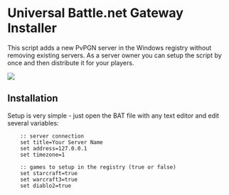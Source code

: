 Universal Battle.net Gateway Installer
============================

This script adds a new PvPGN server in the Windows registry without removing existing servers.
As a server owner you can setup the script by once and then distribute it for your players.

![](http://habrastorage.org/storage2/e17/808/bf1/e17808bf1f80288d44e2928f326bcc41.png)


## Installation

Setup is very simple - just open the BAT file with any text editor and edit several variables:
```
	:: server connection
	set title=Your Server Name
	set address=127.0.0.1
	set timezone=1
	
	:: games to setup in the registry (true or false)
	set starcraft=true
	set warcraft3=true
	set diablo2=true
```
